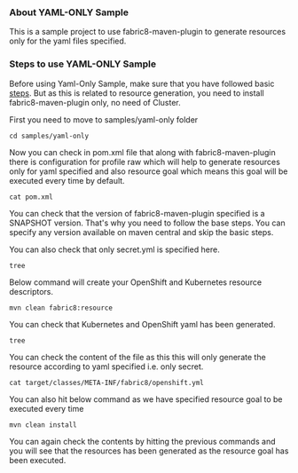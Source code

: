 ### About YAML-ONLY Sample

This is a sample project to use fabric8-maven-plugin to generate resources only for the yaml files specified.

### Steps to use YAML-ONLY Sample

Before using Yaml-Only Sample, make sure that you have followed basic [steps](../). But as this is related to resource generation, you need to install fabric8-maven-plugin only, no need of Cluster.

First you need to move to samples/yaml-only folder
```
cd samples/yaml-only
```

Now you can check in pom.xml file that along with fabric8-maven-plugin there is configuration for profile raw which will help to generate resources only for yaml specified and also resource goal which means this goal will be executed every time by default.
```
cat pom.xml
```

You can check that the version of fabric8-maven-plugin specified is a SNAPSHOT version. That's why you need to follow the base steps. You can specify any version available on maven central and skip the basic steps.

You can also check that only secret.yml is specified here.
```
tree
```

Below command will create your OpenShift and Kubernetes resource descriptors.
```
mvn clean fabric8:resource  
```

You can check that Kubernetes and OpenShift yaml has been generated.
```
tree
```

You can check the content of the file as this this will only generate the resource according to yaml specified i.e. only secret.
```
cat target/classes/META-INF/fabric8/openshift.yml
```

You can also hit below command as we have specified resource goal to be executed every time
```
mvn clean install
```

You can again check the contents by hitting the previous commands and you will see that the resources has been generated as the resource goal has been executed.